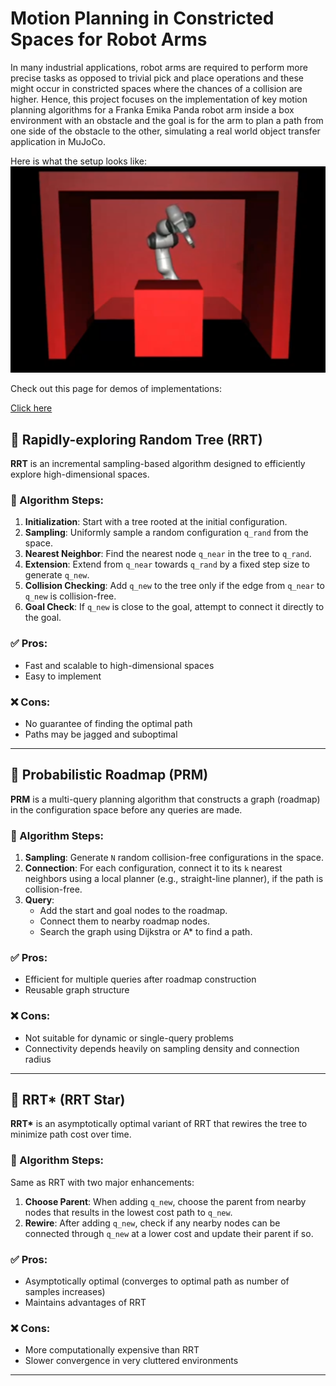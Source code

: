 # Motion Planning in Constricted Spaces for Robot Arms


In many industrial applications, robot arms are required to perform more precise tasks as opposed to trivial pick and place operations and these might occur in constricted spaces where the chances of a collision are higher. Hence, this project focuses on the implementation of key motion planning algorithms for a Franka Emika Panda robot arm inside a box environment with an obstacle and the goal is for the arm to plan a path from one side of the obstacle to the other, simulating a real world object transfer application in MuJoCo.

Here is what the setup looks like:
![](setup.png)


Check out this page for demos of implementations:

[Click here](https://www.abhishekramanmathur.com/projects/motion-planning-in-constricted-spaces)



## 📌 Rapidly-exploring Random Tree (RRT)

**RRT** is an incremental sampling-based algorithm designed to efficiently explore high-dimensional spaces.

### 🔧 Algorithm Steps:
1. **Initialization**: Start with a tree rooted at the initial configuration.
2. **Sampling**: Uniformly sample a random configuration `q_rand` from the space.
3. **Nearest Neighbor**: Find the nearest node `q_near` in the tree to `q_rand`.
4. **Extension**: Extend from `q_near` towards `q_rand` by a fixed step size to generate `q_new`.
5. **Collision Checking**: Add `q_new` to the tree only if the edge from `q_near` to `q_new` is collision-free.
6. **Goal Check**: If `q_new` is close to the goal, attempt to connect it directly to the goal.

### ✅ Pros:
- Fast and scalable to high-dimensional spaces
- Easy to implement

### ❌ Cons:
- No guarantee of finding the optimal path
- Paths may be jagged and suboptimal

---

## 📌 Probabilistic Roadmap (PRM)

**PRM** is a multi-query planning algorithm that constructs a graph (roadmap) in the configuration space before any queries are made.

### 🔧 Algorithm Steps:
1. **Sampling**: Generate `N` random collision-free configurations in the space.
2. **Connection**: For each configuration, connect it to its `k` nearest neighbors using a local planner (e.g., straight-line planner), if the path is collision-free.
3. **Query**:
   - Add the start and goal nodes to the roadmap.
   - Connect them to nearby roadmap nodes.
   - Search the graph using Dijkstra or A* to find a path.

### ✅ Pros:
- Efficient for multiple queries after roadmap construction
- Reusable graph structure

### ❌ Cons:
- Not suitable for dynamic or single-query problems
- Connectivity depends heavily on sampling density and connection radius

---

## 📌 RRT\* (RRT Star)

**RRT\*** is an asymptotically optimal variant of RRT that rewires the tree to minimize path cost over time.

### 🔧 Algorithm Steps:
Same as RRT with two major enhancements:
1. **Choose Parent**: When adding `q_new`, choose the parent from nearby nodes that results in the lowest cost path to `q_new`.
2. **Rewire**: After adding `q_new`, check if any nearby nodes can be connected through `q_new` at a lower cost and update their parent if so.

### ✅ Pros:
- Asymptotically optimal (converges to optimal path as number of samples increases)
- Maintains advantages of RRT

### ❌ Cons:
- More computationally expensive than RRT
- Slower convergence in very cluttered environments

---

